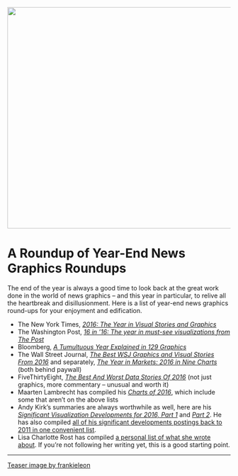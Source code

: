 <p align="center"><img src="https://media.eagereyes.org/wp-content/uploads/2016/12/new-year-2017.jpg" width="720" height="500" /></p>

# A Roundup of Year-End News Graphics Roundups

The end of the year is always a good time to look back at the great work done in the world of news graphics – and this year in particular, to relive all the heartbreak and disillusionment. Here is a list of year-end news graphics round-ups for your enjoyment and edification.

<ul>
    <li>The New York Times, <a href="http://www.nytimes.com/interactive/2016/12/28/us/year-in-interactive-graphics.html?_r=0"><em>2016: The Year in Visual Stories and Graphics</em></a></li>
    <li>The Washington Post, <a href="https://www.washingtonpost.com/graphics/national/2016-in-graphics/"> <em>16 in ’16: The year in must-see visualizations from The Post </em></a></li>
    <li>Bloomberg, <a href="https://www.bloomberg.com/graphics/2016-in-graphics/"><em>A Tumultuous Year Explained in 129 Graphics</em></a></li>
    <li>The Wall Street Journal, <em><a href="http://www.wsj.com/graphics/graphics-year-in-review-2016/">The Best WSJ Graphics and Visual Stories From 2016</a> </em>and separately, <em><a title="The Year in Markets: 2016 in Nine Charts" href="http://www.wsj.com/graphics/year-in-markets-2016-in-nine-charts">The Year in Markets: 2016 in Nine Charts</a> </em>(both behind paywall)</li>
    <li>FiveThirtyEight, <a href="http://fivethirtyeight.com/features/the-best-and-worst-data-stories-of-2016/"><em>The Best And Worst Data Stories Of 2016</em></a> (not just graphics, more commentary – unusual and worth it)</li>
    <li>Maarten Lambrecht has compiled his <a href="http://www.maartenlambrechts.com/2016/12/21/the-charts-of-2016.html"><em>Charts of 2016</em></a>, which include some that aren’t on the above lists</li>
    <li>Andy Kirk’s summaries are always worthwhile as well, here are his <a href="http://www.visualisingdata.com/2016/07/10-significant-visualisation-developments-january-june-2016/"><em>Significant Visualization Developments for 2016, Part 1</em></a> and <a href="http://www.visualisingdata.com/2016/12/10-significant-visualisation-developments-july-december-2016/"><em>Part 2</em></a>. He has also compiled <a href="http://www.visualisingdata.com/2016/12/collection-significant-development-posts/">all of his significant developments postings back to 2011 in one convenient list</a>.</li>
    <li>Lisa Charlotte Rost has compiled <a href="https://lisacharlotterost.github.io/2016/12/18/year-in-review/">a personal list of what she wrote about</a>. If you’re not following her writing yet, this is a good starting point.</li>
</ul>

<hr />

<a href="https://www.flickr.com/photos/23307937@N04/30857302623/">Teaser image by frankieleon</a>
